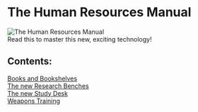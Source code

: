 # The Human Resources Manual
![The Human Resources Manual](https://i.imgur.com/GelF7I6.png)\
Read this to master this new, exciting technology!

## Contents:
[Books and Bookshelves](https://github.com/jptrrs/HumanResources/wiki/Books-and-Bookshelves)\
[The new Research Benches](https://github.com/jptrrs/HumanResources/wiki/The-new-Research-Benches)\
[The new Study Desk](https://github.com/jptrrs/HumanResources/wiki/The-new-Study-Desk)\
[Weapons Training](https://github.com/jptrrs/HumanResources/wiki/Weapon-Training)